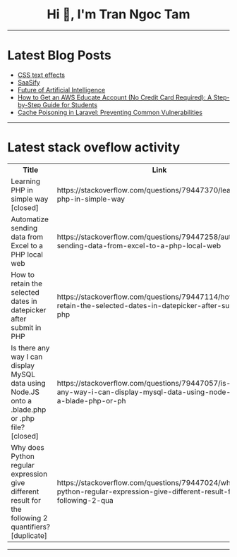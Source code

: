 <h1 align="center">Hi 👋, I'm Tran Ngoc Tam</h1>

---

# Latest Blog Posts 
<!-- BLOG-POST-LIST:START -->
- [CSS text effects](https://dev.to/talalemran/css-text-effects-5c24)
- [SaaSify](https://dev.to/maheswaripinneti/saasify-52kf)
- [Future of Artificial Intelligence](https://dev.to/raushan_sinha_8efb05c7b1c/future-of-artificial-intelligence-b9)
- [How to Get an AWS Educate Account &lpar;No Credit Card Required&rpar;: A Step-by-Step Guide for Students](https://dev.to/muhammad_abdullah_0f40cb1/how-to-get-an-aws-educate-account-no-credit-card-required-a-step-by-step-guide-for-students-3f6j)
- [Cache Poisoning in Laravel: Preventing Common Vulnerabilities](https://dev.to/pentest_testing_corp/cache-poisoning-in-laravel-preventing-common-vulnerabilities-4khf)
<!-- BLOG-POST-LIST:END -->

---

# Latest stack oveflow activity
<table>
  <tr><th>Title</th><th>Link</th></tr>
  <!-- STACKOVERFLOW:START --><tr><td>Learning PHP in simple way [closed]</td><td>https://stackoverflow.com/questions/79447370/learning-php-in-simple-way</td></tr><tr><td>Automatize sending data from Excel to a PHP local web</td><td>https://stackoverflow.com/questions/79447258/automatize-sending-data-from-excel-to-a-php-local-web</td></tr><tr><td>How to retain the selected dates in datepicker after submit in PHP</td><td>https://stackoverflow.com/questions/79447114/how-to-retain-the-selected-dates-in-datepicker-after-submit-in-php</td></tr><tr><td>Is there any way I can display MySQL data using Node.JS onto a .blade.php or .php file? [closed]</td><td>https://stackoverflow.com/questions/79447057/is-there-any-way-i-can-display-mysql-data-using-node-js-onto-a-blade-php-or-ph</td></tr><tr><td>Why does Python regular expression give different result for the following 2 quantifiers? [duplicate]</td><td>https://stackoverflow.com/questions/79447024/why-does-python-regular-expression-give-different-result-for-the-following-2-qua</td></tr><!-- STACKOVERFLOW:END -->
</table>

---


